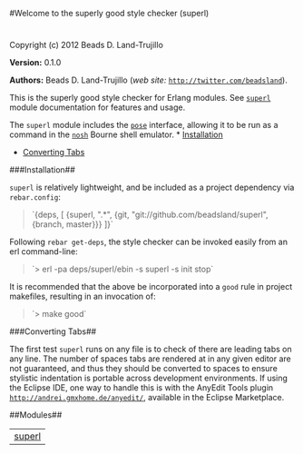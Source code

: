 

#Welcome to the superly good style checker (superl)#


Copyright (c) 2012 Beads D. Land-Trujillo

__Version:__ 0.1.0

__Authors:__ Beads D. Land-Trujillo (_web site:_ [`http://twitter.com/beadsland`](http://twitter.com/beadsland)).

This is the superly good style checker for Erlang modules.
  See [`superl`](superl.md) module documentation for features and usage. 

The `superl` module includes the [`pose`](http://github.com/beadsland/pose) interface,
  allowing it to be run as a command in the [`nosh`](http://github.com/beadsland/nosh) Bourne shell 
emulator.  * [Installation](#Installation)
 * [Converting Tabs](#Converting_Tabs)
  

###<a name="Installation">Installation</a>##
 

`superl` is relatively lightweight, and be included as a project
  dependency via `rebar.config`: 
<blockquote> `{deps, [     {superl, ".*",       {git, "git://github.com/beadsland/superl", {branch, master}}}    ]}` </blockquote>
 

Following `rebar get-deps`, the style checker can be invoked easily 
from an erl command-line: 
<blockquote> `> erl -pa deps/superl/ebin -s superl -s init stop` </blockquote>
 

It is recommended that the above be incorporated into a `good` rule 
in project makefiles, resulting in an invocation of: 
<blockquote> `> make good` </blockquote>
 

###<a name="Converting_Tabs">Converting Tabs</a>##
 

The first test `superl` runs on any file is to check of there are 
leading tabs on any line.  The number of spaces tabs are rendered 
at in any given editor are not guaranteed, and thus they should be 
converted to spaces to ensure stylistic indentation is portable across 
development environments. If using the Eclipse IDE, one way to handle this is with the AnyEdit
  Tools plugin [`http://andrei.gmxhome.de/anyedit/`](http://andrei.gmxhome.de/anyedit/), available in the
  Eclipse Marketplace.

##Modules##


<table width="100%" border="0" summary="list of modules">
<tr><td><a href="superl.md" class="module">superl</a></td></tr></table>

